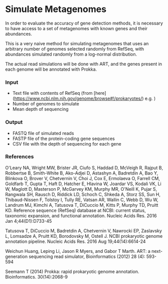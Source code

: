 # Simulate Metagenomes

In order to evaluate the accuracy of gene detection methods, it is
necessary to have access to a set of metagenomes with known genes
and their abundances. 

This is a very naive method for simulating metagenomes that uses an
arbitrary number of genomes selected randomly from RefSeq, with
abundances simulated randomly from a log-normal distribution.

The actual read simulations will be done with ART, and the genes
present in each genome will be annotated with Prokka.


### Input

  * Text file with contents of RefSeq (from [here]
  (https://www.ncbi.nlm.nih.gov/genome/browse#!/prokaryotes/) e.g. )
  * Number of genomes to simulate
  * Mean depth of sequencing


### Output

  * FASTQ file of simulated reads
  * FASTP file of the protein-coding gene sequences
  * CSV file with the depth of sequencing for each gene


### References

O'Leary NA, Wright MW, Brister JR, Ciufo S, Haddad D, McVeigh R, Rajput B, Robbertse B, Smith-White B, Ako-Adjei D, Astashyn A, Badretdin A, Bao Y, Blinkova O, Brover V, Chetvernin V, Choi J, Cox E, Ermolaeva O, Farrell CM, Goldfarb T, Gupta T, Haft D, Hatcher E, Hlavina W, Joardar VS, Kodali VK, Li W, Maglott D, Masterson P, McGarvey KM, Murphy MR, O'Neill K, Pujar S, Rangwala SH, Rausch D, Riddick LD, Schoch C, Shkeda A, Storz SS, Sun H, Thibaud-Nissen F, Tolstoy I, Tully RE, Vatsan AR, Wallin C, Webb D, Wu W, Landrum MJ, Kimchi A, Tatusova T, DiCuccio M, Kitts P, Murphy TD, Pruitt KD. Reference sequence (RefSeq) database at NCBI: current status, taxonomic expansion, and functional annotation. Nucleic Acids Res. 2016 Jan 4;44(D1):D733-45

Tatusova T, DiCuccio M, Badretdin A, Chetvernin V, Nawrocki EP, Zaslavsky L, Lomsadze A, Pruitt KD, Borodovsky M, Ostell J. NCBI prokaryotic genome annotation pipeline. Nucleic Acids Res. 2016 Aug 19;44(14):6614-24

Weichun Huang, Leping Li, Jason R Myers, and Gabor T Marth. ART: a next-generation sequencing read simulator, Bioinformatics (2012) 28 (4): 593-594

Seemann T (2014) Prokka: rapid prokaryotic genome annotation. Bioinformatics. 30(14):2068-9